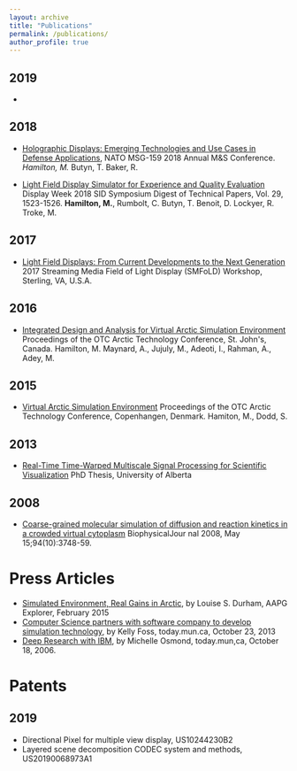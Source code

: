 ```yaml
---
layout: archive
title: "Publications"
permalink: /publications/
author_profile: true
---
```


## 2019

- 


## 2018

- [Holographic Displays: Emerging Technologies and Use Cases in Defense Applications](https://www.sto.nato.int/publications/STO%20Meeting%20Proceedings/STO-MP-MSG-159/MP-MSG-159-08.pdf),
NATO MSG-159 2018 Annual M&S Conference. *Hamilton, M.* Butyn, T. Baker, R.

- [Light Field Display Simulator for Experience and Quality Evaluation](https://onlinelibrary.wiley.com/doi/abs/10.1002/sdtp.12268) Display
Week 2018 SID Symposium Digest of Technical Papers, Vol. 29, 1523-1526. **Hamilton, M.**, Rumbolt, C. Butyn, T. Benoit, D. Lockyer, R. Troke, M.


## 2017

- [Light Field Displays: From Current Developments to the Next Generation](http://www.smfold.org/wp-content/uploads/2017/10/Avavlon-Light-Field-Displays-From-Current-Developments-to-the-Next-Generation_RBEdits.pdf) 2017
Streaming Media Field of Light Display (SMFoLD) Workshop, Sterling, VA, U.S.A.


## 2016

- [Integrated Design and Analysis for Virtual Arctic Simulation Environment](https://www.onepetro.org/conference-paper/OTC-27392-MS) Proceedings of
the OTC Arctic Technology Conference, St. John's, Canada. Hamilton, M. Maynard, A., Jujuly, M., Adeoti, I., Rahman, A., Adey, M.

## 2015

- [Virtual Arctic Simulation Environment](https://www.onepetro.org/conference-paper/OTC-25525-MS) Proceedings
of the OTC Arctic Technology Conference, Copenhangen, Denmark. Hamiton, M., Dodd, S.

## 2013

- [Real-Time Time-Warped Multiscale Signal Processing for Scientific Visualization](https://era.library.ualberta.ca/items/4507a7c6-dffc-459e-b217-bc12d05e4fe3)
PhD Thesis, University of Alberta


## 2008

- [Coarse-grained molecular simulation of diffusion and reaction kinetics in a crowded virtual cytoplasm](https://www.sciencedirect.com/science/article/pii/S0006349508703783)
BiophysicalJour nal 2008, May 15;94(10):3748-59.


# Press Articles

- [Simulated Environment, Real Gains in Arctic](https://explorer.aapg.org/story?articleid=15833), by Louise S. Durham, AAPG Explorer, February 2015
- [Computer Science partners with software company to develop simulation technology](http://www.today.mun.ca/news.php?id=8632), by Kelly Foss, today.mun.ca, October 23, 2013
- [Deep Research with IBM](http://www.mun.ca/2006report/muntoday/1511.php), by Michelle Osmond, today.mun,ca, October 18, 2006.


# Patents

## 2019

- Directional Pixel for multiple view display, US10244230B2 
- Layered scene decomposition CODEC system and methods, US20190068973A1